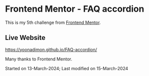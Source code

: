 # Frontend Mentor - FAQ accordion

This is my 5th challenge from [Frontend Mentor](https://www.frontendmentor.io/challenges/faq-accordion-wyfFdeBwBz). 

## Live Website
https://yoonadimon.github.io/FAQ-accordion/

Many thanks to Frontend Mentor.

Started on 13-March-2024;
Last modified on 15-March-2024
